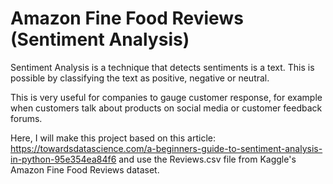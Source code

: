 # Amazon Fine Food Reviews (Sentiment Analysis)

Sentiment Analysis is a technique that detects sentiments is a text. This is possible by classifying the text as positive, negative or neutral.

This is very useful for companies to gauge customer response, for example when customers talk about products on social media or customer feedback forums.

Here, I will make this project based on this article: https://towardsdatascience.com/a-beginners-guide-to-sentiment-analysis-in-python-95e354ea84f6 and use the Reviews.csv file from Kaggle's Amazon Fine Food Reviews dataset.

